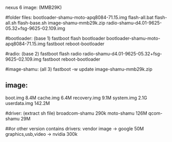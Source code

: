 nexus 6 image: (MMB29K)

#folder files:
bootloader-shamu-moto-apq8084-71.15.img
flash-all.bat
flash-all.sh
flash-base.sh
image-shamu-mmb29k.zip
radio-shamu-d4.01-9625-05.32+fsg-9625-02.109.img

#bootloader: (base 1)
fastboot flash bootloader bootloader-shamu-moto-apq8084-71.15.img
fastboot reboot-bootloader

#radio: (base 2)
fastboot flash radio radio-shamu-d4.01-9625-05.32+fsg-9625-02.109.img
fastboot reboot-bootloader

#image-shamu: (all 3)
fastboot -w update image-shamu-mmb29k.zip

## image:
boot.img 8.4M
cache.img 6.4M
recovery.img 9.1M
system.img 2.1G
userdata.img 142.2M

#driver: (extract sh file)
broadcom-shamu 290k
moto-shamu  126M
qcom-shamu  29M

##or other version contains drivers:
vendor image -> google   50M  
graphics,usb,video -> nvidia 300k

